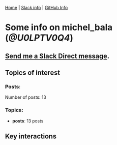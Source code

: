 [Home](https://kelu124.github.io/echommunity/) | [Slack info](https://kelu124.github.io/echommunity/) | [GitHub Info](https://kelu124.github.io/echommunity/github.html)

# Some info on __michel_bala__ (_@U0LPTV0Q4_)


## [Send me a Slack Direct message](https://echopen.slack.com/messages/@michel_bala/).

## Topics of interest

### Posts: 

Number of posts: 13

### Topics:

* __posts__: 13 posts

## Key interactions 

